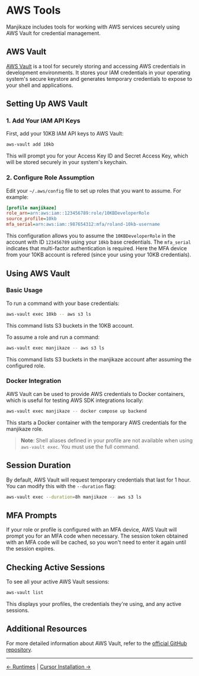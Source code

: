 # AWS Tools

Manjikaze includes tools for working with AWS services securely using AWS Vault for credential management.

## AWS Vault

[AWS Vault](https://github.com/99designs/aws-vault) is a tool for securely storing and accessing AWS credentials in development environments. It stores your IAM credentials in your operating system's secure keystore and generates temporary credentials to expose to your shell and applications.

## Setting Up AWS Vault

### 1. Add Your IAM API Keys

First, add your 10KB IAM API keys to AWS Vault:

```bash
aws-vault add 10kb
```

This will prompt you for your Access Key ID and Secret Access Key, which will be stored securely in your system's keychain.

### 2. Configure Role Assumption

Edit your `~/.aws/config` file to set up roles that you want to assume. For example:

```ini
[profile manjikaze]
role_arn=arn:aws:iam::123456789:role/10KBDeveloperRole
source_profile=10kb
mfa_serial=arn:aws:iam::987654312:mfa/roland-10kb-username
```

This configuration allows you to assume the `10KBDeveloperRole` in the account with ID `123456789` using your `10kb` base credentials. The `mfa_serial` indicates that multi-factor authentication is required. Here the MFA device from your 10KB account is refered (since your using your 10KB credentials).

## Using AWS Vault

### Basic Usage

To run a command with your base credentials:

```bash
aws-vault exec 10kb -- aws s3 ls
```

This command lists S3 buckets in the 10KB account.

To assume a role and run a command:

```bash
aws-vault exec manjikaze -- aws s3 ls
```

This command lists S3 buckets in the manjikaze account after assuming the configured role.

### Docker Integration

AWS Vault can be used to provide AWS credentials to Docker containers, which is useful for testing AWS SDK integrations locally:

```bash
aws-vault exec manjikaze -- docker compose up backend
```

This starts a Docker container with the temporary AWS credentials for the manjikaze role.

> **Note**: Shell aliases defined in your profile are not available when using `aws-vault exec`. You must use the full command.

## Session Duration

By default, AWS Vault will request temporary credentials that last for 1 hour. You can modify this with the `--duration` flag:

```bash
aws-vault exec --duration=8h manjikaze -- aws s3 ls
```

## MFA Prompts

If your role or profile is configured with an MFA device, AWS Vault will prompt you for an MFA code when necessary. The session token obtained with an MFA code will be cached, so you won't need to enter it again until the session expires.

## Checking Active Sessions

To see all your active AWS Vault sessions:

```bash
aws-vault list
```

This displays your profiles, the credentials they're using, and any active sessions.

## Additional Resources

For more detailed information about AWS Vault, refer to the [official GitHub repository](https://github.com/99designs/aws-vault).

---

[← Runtimes](mise-runtime-manager.md) | [Cursor Installation →](cursor-installation.md)
